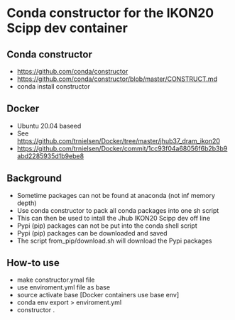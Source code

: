 # Conda constructor for the IKON20 Scipp dev container


## Conda constructor
* https://github.com/conda/constructor
* https://github.com/conda/constructor/blob/master/CONSTRUCT.md
* conda install constructor



## Docker
* Ubuntu 20.04 baseed
* See https://github.com/trnielsen/Docker/tree/master/jhub37_dram_ikon20
* https://github.com/trnielsen/Docker/commit/1cc93f04a68056f6b2b3b9abd2285935d1b9ebe8

## Background
* Sometime packages can not be found at anaconda (not inf memory depth)
* Use conda constructor to pack all conda packages into one sh script
* This can then be used to intall the Jhub IKON20 Scipp dev off line
* Pypi (pip) packages can not be put into the conda shell script
* Pypi (pip) packages can be downloaded and saved
* The script from_pip/download.sh will download the Pypi packages


## How-to use
* make constructor.ymal file
* use enviroment.yml file as base
* source activate base [Docker containers use base env]
* conda env export > enviroment.yml
* constructor .


